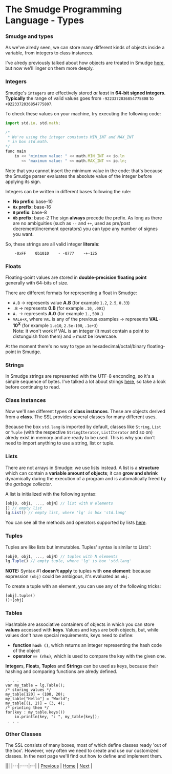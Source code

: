 # The Smudge Programming Language - Types

### Smudge and types
As we've alredy seen, we can store many different kinds of objects
inside a variable, from integers to class instances.

I've alredy previously talked about how objects are treated in Smudge [here](vars.md),
but now we'll linger on them more deeply.

### Integers
Smudge's `integers` are effectively stored _at least_ in **64-bit signed integers**.
**Typically** the range of valid values goes from `-9223372036854775808` to
`+9223372036854775807`.

To check these values on your machine, try executing the following code:

```js
import std.io, std.math;

/*
 * We're using the integer constants MIN_INT and MAX_INT
 * in box std.math.
*/
func main
    io << "minimum value: " << math.MIN_INT << io.ln
       << "maximum value: " << math.MAX_INT << io.ln;
```

Note that you cannot insert the minimum value in the code: that's because the
Smudge parser evaluates the absolute value of the integer before applying its sign.

Integers can be written in different bases following the rule:
- **No prefix**: base-10
- **`0x` prefix**: base-16
- **`0` prefix**: base-8
- **`0b` prefix**: base-2
The sign **always** precede the prefix. As long as there are no ambiguities (such as `--` and `++`, used as pre/post decrement/increment operators) you can type any number of signes you want.

So, these strings are all valid integer **literals**:
```
    -0xFF    0b1010    - -0777    -+-125
```

### Floats
Floating-point values are stored in **double-precision floating point** generally
with 64-bits of size.

There are different formats for representing a float in Smudge:
- `A.B` -> represents value **A.B** (for example `1.2`, `2.5`, `0.33`)
- `.B` -> represents **0.B** (for example `.10`, `.001`)
- `A.` -> represents **A.0** (for example `1.`, `500.`)
- `VALe+X`, where `VAL` is any of the previous examples -> represents
    **VAL · 10<sup>X</sup>** (for example `1.e10`, `2.5e-100`, `.1e+3`) <br>
    Note: it won't work if VAL is an integer (it must contain a point to distunguish
    from them) and `e` must be lowercase.

At the moment there's no way to type an hexadecimal/octal/binary floating-point in Smudge.

### Strings
In Smudge strings are represented with the UTF-8 enconding, so it's a simple
sequence of bytes.
I've talked a lot about strings [here](../ssl/stdlang.md#class-string), so take a look
before continuing to read.

### Class Instances
Now we'll see different types of **class instances**. These are objects derived
from a **class**. The SSL provides several classes for many different uses.

Because the box `std.lang` is imported by default, classes like `String`, `List` or
`Tuple` (with the respective `StringIterator`, `ListIterator` and so on) alredy exist
in memory and are ready to be used. This is why you don't need to import anything to use a string, list or tuple.

### Lists
There are not arrays in Smudge: we use lists instead.
A list is a **structure** which can contain a **variable amount of objects**; it can
**grow and shrink** dynamically during the execution of a program and is automatically
freed by the _garbage collector_.

A list is initialized with the following syntax:

```js
[obj0, obj1, ..., objN] // list with N elements
[] // empty list
lg.List() // empty list, where 'lg' is box 'std.lang'
```

You can see all the methods and operators supported by lists [here](../ssl/stdlang.md#class-list).

### Tuples
Tuples are like lists but immutables. Tuples' syntax is similar to Lists':

```js
(obj0, obj1, ..., objN) // tuples with N elements
lg.Tuple() // empty tuple, where 'lg' is box 'std.lang'
```

**NOTE:** Syntax #1 **doesn't apply** to tuples with **one element**: because expression `(obj)`
could be ambigous, it's evaluated as `obj`.

To create a tuple with an element, you can use any of the following tricks:

```
[obj].tuple()
()+[obj]
```

### Tables
Hashtable are associative containers of objects in which you can store **values** accessed
with **keys**. Values and keys are both objects, but, while values don't have special requirements,
keys need to define:
- **function `hash ()`**, which returns an integer representing the hash code of the object
- **operator `== (rhs)`**, which is used to compare the key with the given one.

**Integer**s, **Float**s, **Tuple**s and **String**s can be used as keys, because their hashing and comparing functions are alredy defined.

```
 . . .
var my_table = lg.Table();
/* storing values */
my_table[120] = (100, 20);
my_table["Hello"] = "World";
my_table[(1, 2)] = (3, 4);
/* printing them */
for(key : my_table.keys())
    io.println(key, ": ", my_table[key]);
 . . .
```

### Other Classes
The SSL consists of many boxes, most of which define classes ready 'out of the box'.
However, very often we need to create and use our customized classes.
In the next page we'll find out how to define and implement them.

|||
|--:|:---:|:--|
| [Previous](operators.md) | [Home](https://smudgelang.github.io/smudge/) | [Next](classes.md) |
